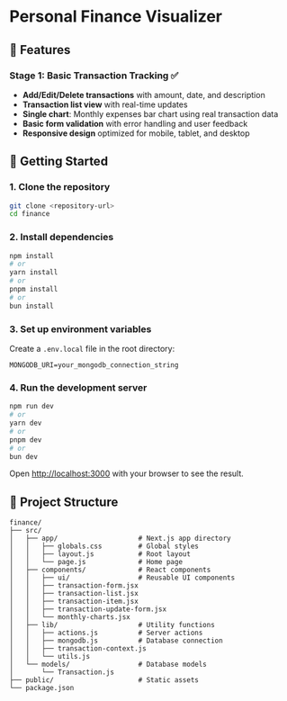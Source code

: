 # Personal Finance Visualizer

## 🚀 Features

### Stage 1: Basic Transaction Tracking ✅

- **Add/Edit/Delete transactions** with amount, date, and description
- **Transaction list view** with real-time updates
- **Single chart**: Monthly expenses bar chart using real transaction data
- **Basic form validation** with error handling and user feedback
- **Responsive design** optimized for mobile, tablet, and desktop


## 🚀 Getting Started

### 1. Clone the repository

```bash
git clone <repository-url>
cd finance
```

### 2. Install dependencies

```bash
npm install
# or
yarn install
# or
pnpm install
# or
bun install
```

### 3. Set up environment variables

Create a `.env.local` file in the root directory:

```env
MONGODB_URI=your_mongodb_connection_string
```

### 4. Run the development server

```bash
npm run dev
# or
yarn dev
# or
pnpm dev
# or
bun dev
```

Open [http://localhost:3000](http://localhost:3000) with your browser to see the result.

## 📁 Project Structure

```
finance/
├── src/
│   ├── app/                    # Next.js app directory
│   │   ├── globals.css         # Global styles
│   │   ├── layout.js           # Root layout
│   │   └── page.js             # Home page
│   ├── components/             # React components
│   │   ├── ui/                 # Reusable UI components
│   │   ├── transaction-form.jsx
│   │   ├── transaction-list.jsx
│   │   ├── transaction-item.jsx
│   │   ├── transaction-update-form.jsx
│   │   └── monthly-charts.jsx
│   ├── lib/                    # Utility functions
│   │   ├── actions.js          # Server actions
│   │   ├── mongodb.js          # Database connection
│   │   ├── transaction-context.js
│   │   └── utils.js
│   └── models/                 # Database models
│       └── Transaction.js
├── public/                     # Static assets
└── package.json
```
